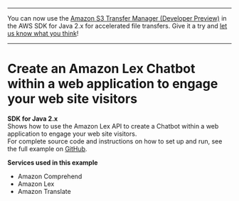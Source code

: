 --------

You can now use the [Amazon S3 Transfer Manager \(Developer Preview\)](https://bit.ly/2WQebiP) in the AWS SDK for Java 2\.x for accelerated file transfers\. Give it a try and [let us know what you think](https://bit.ly/3zT1YYM)\!

--------

# Create an Amazon Lex Chatbot within a web application to engage your web site visitors<a name="cross_LexChatbotLanguages_java_topic"></a>

**SDK for Java 2\.x**  
 Shows how to use the Amazon Lex API to create a Chatbot within a web application to engage your web site visitors\.   
 For complete source code and instructions on how to set up and run, see the full example on [GitHub](https://github.com/awsdocs/aws-doc-sdk-examples/tree/main/javav2/usecases/creating_lex_chatbot)\.   

**Services used in this example**
+ Amazon Comprehend
+ Amazon Lex
+ Amazon Translate